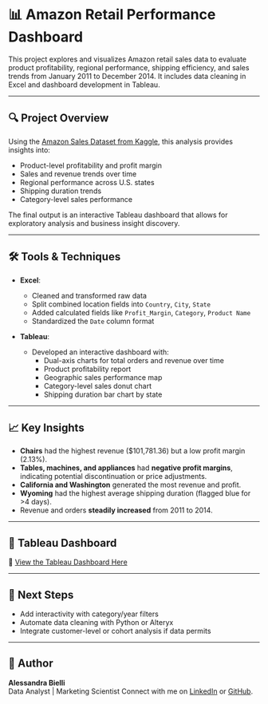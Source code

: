 # 📊 Amazon Retail Performance Dashboard

This project explores and visualizes Amazon retail sales data to evaluate product profitability, regional performance, shipping efficiency, and sales trends from January 2011 to December 2014. It includes data cleaning in Excel and dashboard development in Tableau.

---

## 🔍 Project Overview

Using the [Amazon Sales Dataset from Kaggle](https://www.kaggle.com/datasets/anandshaw2001/amazon-sales-dataset/data), this analysis provides insights into:

- Product-level profitability and profit margin
- Sales and revenue trends over time
- Regional performance across U.S. states
- Shipping duration trends
- Category-level sales performance

The final output is an interactive Tableau dashboard that allows for exploratory analysis and business insight discovery.

---

## 🛠️ Tools & Techniques

- **Excel**:  
  - Cleaned and transformed raw data  
  - Split combined location fields into `Country`, `City`, `State`  
  - Added calculated fields like `Profit_Margin`, `Category`, `Product Name`  
  - Standardized the `Date` column format  

- **Tableau**:  
  - Developed an interactive dashboard with:
    - Dual-axis charts for total orders and revenue over time
    - Product profitability report
    - Geographic sales performance map
    - Category-level sales donut chart
    - Shipping duration bar chart by state

---

## 📈 Key Insights

- **Chairs** had the highest revenue ($101,781.36) but a low profit margin (2.13%).
- **Tables, machines, and appliances** had **negative profit margins**, indicating potential discontinuation or price adjustments.
- **California and Washington** generated the most revenue and profit.
- **Wyoming** had the highest average shipping duration (flagged blue for >4 days).
- Revenue and orders **steadily increased** from 2011 to 2014.

---

## 📎 Tableau Dashboard

🔗 [View the Tableau Dashboard Here](PASTE_YOUR_TABLEAU_LINK_HERE)

---

## 📌 Next Steps

- Add interactivity with category/year filters
- Automate data cleaning with Python or Alteryx
- Integrate customer-level or cohort analysis if data permits

---

## 🧠 Author

**Alessandra Bielli**\
Data Analyst | Marketing Scientist 
Connect with me on [LinkedIn](https://www.linkedin.com/in/alessandrabielli) or [GitHub](https://github.com/abielli2020).


